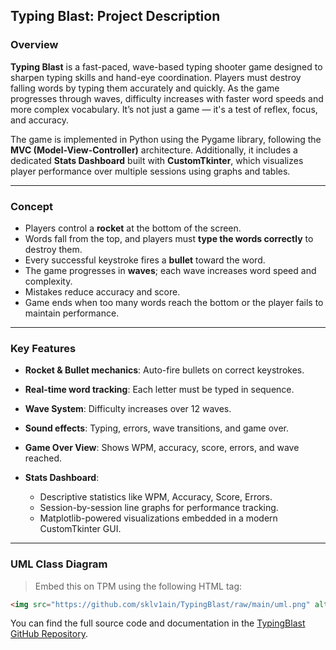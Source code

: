 ## **Typing Blast: Project Description**

### Overview

**Typing Blast** is a fast-paced, wave-based typing shooter game designed to sharpen typing skills and hand-eye coordination. Players must destroy falling words by typing them accurately and quickly. As the game progresses through waves, difficulty increases with faster word speeds and more complex vocabulary. It’s not just a game — it's a test of reflex, focus, and accuracy.

The game is implemented in Python using the Pygame library, following the **MVC (Model-View-Controller)** architecture. Additionally, it includes a dedicated **Stats Dashboard** built with **CustomTkinter**, which visualizes player performance over multiple sessions using graphs and tables.

---

### Concept

* Players control a **rocket** at the bottom of the screen.
* Words fall from the top, and players must **type the words correctly** to destroy them.
* Every successful keystroke fires a **bullet** toward the word.
* The game progresses in **waves**; each wave increases word speed and complexity.
* Mistakes reduce accuracy and score.
* Game ends when too many words reach the bottom or the player fails to maintain performance.

---

### Key Features

* **Rocket & Bullet mechanics**: Auto-fire bullets on correct keystrokes.
* **Real-time word tracking**: Each letter must be typed in sequence.
* **Wave System**: Difficulty increases over 12 waves.
* **Sound effects**: Typing, errors, wave transitions, and game over.
* **Game Over View**: Shows WPM, accuracy, score, errors, and wave reached.
* **Stats Dashboard**:

  * Descriptive statistics like WPM, Accuracy, Score, Errors.
  * Session-by-session line graphs for performance tracking.
  * Matplotlib-powered visualizations embedded in a modern CustomTkinter GUI.

---

### UML Class Diagram

> Embed this on TPM using the following HTML tag:
```html
<img src="https://github.com/sklv1ain/TypingBlast/raw/main/uml.png" alt="UML Class Diagram">
```

You can find the full source code and documentation in the [TypingBlast GitHub Repository](https://github.com/SKlv1ain/TypingBlast).